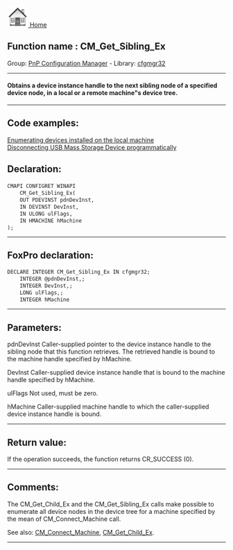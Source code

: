 [<img src="../../images/home.png"> Home ](https://github.com/VFPX/Win32API)  

## Function name : CM_Get_Sibling_Ex
Group: [PnP Configuration Manager](../../functions_group.md#PnP_Configuration_Manager)  -  Library: [cfgmgr32](../../Libraries.md#cfgmgr32)  
***  


#### Obtains a device instance handle to the next sibling node of a specified device node, in a local or a remote machine"s device tree.
***  


## Code examples:
[Enumerating devices installed on the local machine](../../samples/sample_545.md)  
[Disconnecting USB Mass Storage Device programmatically](../../samples/sample_553.md)  

## Declaration:
```foxpro  
CMAPI CONFIGRET WINAPI
	CM_Get_Sibling_Ex(
	OUT PDEVINST pdnDevInst,
	IN DEVINST DevInst,
	IN ULONG ulFlags,
	IN HMACHINE hMachine
);  
```  
***  


## FoxPro declaration:
```foxpro  
DECLARE INTEGER CM_Get_Sibling_Ex IN cfgmgr32;
	INTEGER @pdnDevInst,;
	INTEGER DevInst,;
	LONG ulFlags,;
	INTEGER hMachine  
```  
***  


## Parameters:
pdnDevInst 
Caller-supplied pointer to the device instance handle to the sibling node that this function retrieves. The retrieved handle is bound to the machine handle specified by hMachine. 

DevInst 
Caller-supplied device instance handle that is bound to the machine handle specified by hMachine. 

ulFlags 
Not used, must be zero. 

hMachine 
Caller-supplied machine handle to which the caller-supplied device instance handle is bound.  
***  


## Return value:
If the operation succeeds, the function returns CR_SUCCESS (0).  
***  


## Comments:
The CM_Get_Child_Ex and the CM_Get_Sibling_Ex calls make possible  to enumerate all device nodes in the device tree for a machine specified by the mean of CM_Connect_Machine call.  
  
See also: [CM_Connect_Machine](../cfgmgr32/CM_Connect_Machine.md), [CM_Get_Child_Ex](../cfgmgr32/CM_Get_Child_Ex.md).  
  
***  

